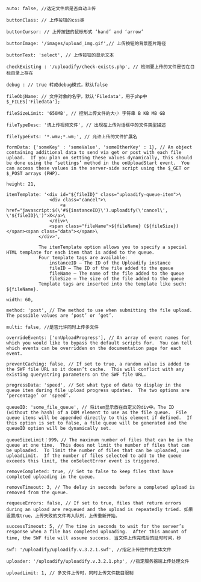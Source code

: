
	auto: false, //选定文件后是否自动上传

	buttonClass: // 上传按钮的css类

	buttonCursor: // 上传按钮的鼠标形式 ‘hand’ and ‘arrow’

	buttonImage: '/images/upload_img.gif',// 上传按钮的背景图片路径
    
    buttonText: 'select', // 上传按钮的显示文本

	checkExisting : '/uploadify/check-exists.php', // 检测要上传的文件是否在目标目录上存在

	debug : // true 转成debug模式，默认false

	fileObjName: // 文件对象的名字，默认'Filedata'，用于php中$_FILES['Filedata'];

	fileSizeLimit: '650MB', // 控制上传文件的大小 字符串 B KB MB GB
    
    fileTypeDesc: '请上传视频文件', // 出现在上传对话框中的文件类型描述
    
    fileTypeExts: '*.wmv;*.wm;', // 允许上传的文件扩展名
    
    formData: {'someKey' : 'someValue', 'someOtherKey' : 1}, // An object containing additional data to send via get or post with each file upload.  If you plan on setting these values dynamically, this should be done using the ‘settings’ method in the onUploadStart event.  You can access these values in the server-side script using the $_GET or $_POST arrays (PHP).

	height: 21,

	itemTemplate: '<div id="${fileID}" class="uploadify-queue-item">\
                    <div class="cancel">\
                        <a href="javascript:$(\'#${instanceID}\').uploadify(\'cancel\', \'${fileID}\')">X</a>\
                    </div>\
                    <span class="fileName">${fileName} (${fileSize})</span><span class="data"></span>\
                </div>', 

				The itemTemplate option allows you to specify a special HTML template for each item that is added to the queue.
				Four template tags are available:
				    instanceID – The ID of the Uploadify instance
    				fileID – The ID of the file added to the queue
    				fileName – The name of the file added to the queue
    				fileSize – The size of the file added to the queue
				Template tags are inserted into the template like such: ${fileName}.

	width: 60,
    
    method: 'post', // The method to use when submitting the file upload.  The possible values are ‘post’ or ‘get’.

	multi: false, //是否允许同时上传多文件

	overrideEvents: ['onUploadProgress'], // An array of event names for which you would like to bypass the default scripts for.  You can tell which events can be overridden on the documentation page for each event.

    preventCaching: false, // If set to true, a random value is added to the SWF file URL so it doesn’t cache.  This will conflict with any existing querystring parameters on the SWF file URL.

    progressData: 'speed', // Set what type of data to display in the queue item during file upload progress updates.  The two options are ‘percentage’ or ‘speed’.

	queueID: 'some_file_queue', // 将item显示放在自定义的div中。The ID (without the hash) of a DOM element to use as the file queue.  File queue items will be appended directly to this element if defined.  If this option is set to false, a file queue will be generated and the queueID option will be dynamically set.

	queueSizeLimit：999，// The maximum number of files that can be in the queue at one time.  This does not limit the number of files that can be uploaded.  To limit the number of files that can be uploaded, use uploadLimit.  If the number of files selected to add to the queue exceeds this limit, the onSelectError event is triggered.

	removeCompleted: true, // Set to false to keep files that have completed uploading in the queue.

	removeTimeout: 3, // The delay in seconds before a completed upload is removed from the queue.

	requeueErrors: false, // If set to true, files that return errors during an upload are requeued and the upload is repeatedly tried. 如果设置成true，上传失败的文件再入队列，上传重新开始。
	
	successTimeout: 5, // The time in seconds to wait for the server’s response when a file has completed uploading.  After this amount of time, the SWF file will assume success. 当文件上传完成后的延时时间，秒 
	
    swf: '/uploadify/uploadify.v.3.2.1.swf', //指定上传控件的主体文件
    
    uploader: '/uploadify/uploadify.v.3.2.1.php', //指定服务器端上传处理文件

    uploadLimit: 1, // 多文件上传时，同时上传文件数目限制




